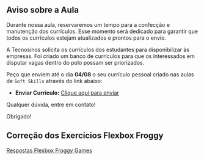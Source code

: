 ## Aviso sobre a Aula

Durante nossa aula, reservaremos um tempo para a confecção e manutenção dos currículos. Esse momento será dedicado para garantir que todos os currículos estejam atualizados e prontos para o envio.

A Tecnosinos solicita os currículos dos estudantes para disponibilizar às empresas. Foi criado um banco de currículos para que os interessados em disputar vagas dentro do polo possam ser priorizados.

Peço que enviem até o dia **04/08** o seu currículo pessoal criado nas aulas de `Soft Skills` através do link abaixo:

- **Enviar Currículo:** [Clique aqui para enviar](https://forms.gle/mjodjab2X9SwHGed8)

Qualquer dúvida, entre em contato!

Obrigado!

## Correção dos Exercícios Flexbox Froggy

[Respostas Flexbox Froggy Games](./Flexbox%20Froggy.md)